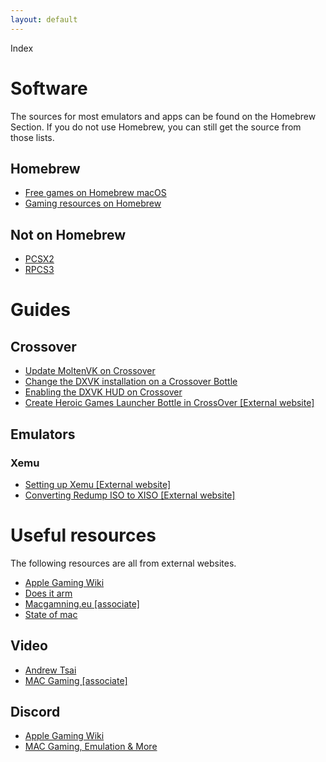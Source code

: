 ```yaml
---
layout: default
---
```


Index

# Software

The sources for most emulators and apps can be found on the Homebrew Section. If you do not use Homebrew, you can still get the source from those lists.

## Homebrew
* [Free games on Homebrew macOS](https://gist.github.com/Depal1/9e10108531174c8fdeef1327d1e96fda)
* [Gaming resources on Homebrew](https://gist.github.com/Depal1/c637effadd1f6999c79b21dc9db253d3)

## Not on Homebrew
* [PCSX2](https://github.com/tellowkrinkle/pcsx2)
* [RPCS3](https://cirrus-ci.com/github/RPCS3/rpcs3)

# Guides

## Crossover
* [Update MoltenVK on Crossover](https://depal1.github.io/mac-gaming/docs/update-MoltenVK-on-Crossover)
* [Change the DXVK installation on a Crossover Bottle](https://depal1.github.io/mac-gaming/docs/change-DXVK-installation-Crossover-bottle)
* [Enabling the DXVK HUD on Crossover](https://depal1.github.io/mac-gaming/docs/enabling-the-DXVK-HUD-Crossover)
* [Create Heroic Games Launcher Bottle in CrossOver [External website]](https://www.codeweavers.com/support/wiki/mac/mactutorial/heroiclauncher)

## Emulators

### Xemu
* [Setting up Xemu [External website]](https://www.reddit.com/r/macgaming/comments/sprwab/how_to_setup_xemu_for_macs/)
* [Converting Redump ISO to XISO [External website]](https://www.reddit.com/r/macgaming/comments/sin4nu/how_to_convert_an_xbox_iso_to_xiso_and_apply_mods/)

# Useful resources
The following resources are all from external websites.
* [Apple Gaming Wiki](https://www.applegamingwiki.com/wiki/Home)
* [Does it arm](https://doesitarm.com)
* [Macgamning.eu [associate]](https://macgaming.eu)
* [State of mac](https://www.stateofmac.com)

## Video
* [Andrew Tsai](https://www.youtube.com/channel/UCJ-hl32h5CokBhlGu95C1Xg)
* [MAC Gaming [associate]](https://www.youtube.com/channel/UCXTo-ML-2AhN9MK4uBTVBGg)

## Discord
* [Apple Gaming Wiki](https://discord.gg/28CAAr6SpB)
* [MAC Gaming, Emulation & More](https://discord.gg/k7UfBeST7S)
